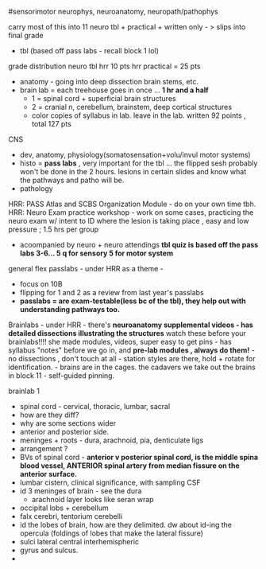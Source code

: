 #sensorimotor 
neurophys, neuroanatomy, neuropath/pathophys

carry most of this into 11
neuro tbl + practical + written only - > slips into final grade 
- tbl (based off pass labs - recall block 1 lol)

grade distribution 
neuro tbl hrr 10 pts
hrr practical = 25 pts 
- anatomy - going into deep dissection brain stems, etc. 
- brain lab = each treehouse goes in once ... **1 hr and a half** 
	- 1 = spinal cord + superficial brain structures
	- 2 = cranial n, cerebellum, brainstem, deep cortical structures
	- color copies of syllabus in lab. leave in the lab. 
written 92 points , 
total 127 pts 

CNS
- dev, anatomy, physiology(somatosensation+volu/invul motor systems)
- histo = **pass labs** , very important for the tbl ... the flipped sesh probably won't be done in the 2 hours. lesions in certain slides and know what the pathways and patho will be. 
- pathology 

HRR: PASS Atlas and SCBS Organization Module - do on your own time tbh. 
HRR: Neuro Exam practice workshop - work on some cases, practicing the neuro exam w/ intent to ID where the lesion is taking place , easy and low pressure ; 1.5 hrs per group 
- acoompanied by neuro + neuro attendings 
**tbl quiz is based off the pass labs 3-6... 5 q for sensory 5 for motor system**



general flex passlabs - under HRR as a theme - 
- focus on 10B 
- flipping for 1 and 2 as a review from last year's passlabs 
- **passlabs = are exam-testable(less bc of the tbl), they help out with understanding pathways too.**

Brainlabs - 
under HRR - there's **neuroanatomy supplemental videos - has detailed dissections illustrating the structures**
	watch these before your brainlabs!!!!
	she made modules, videos, super easy to get pins 
	- has syllabus "notes" before we go in, and **pre-lab modules , always do them!**
	- no dissections , don't touch at all - station styles are there, hold + rotate for identification. 
	- brains are in the cages. the cadavers we take out the brains in block 11 
	- self-guided pinning. 

brainlab 1
- spinal cord - cervical, thoracic, lumbar, sacral 
- how are they diff? 
- why are some sections wider
- anterior and posterior side. 
- meninges + roots - dura, arachnoid, pia, denticulate ligs
- arrangement ? 
- BVs of spinal cord - **anterior v posterior spinal cord, is the middle spina blood vessel, ANTERIOR spinal artery from median fissure on the anterior surface.**
- lumbar cistern, clinical significance, with sampling CSF
- id 3 meninges of brain - see the dura 
	- arachnoid layer looks like seran wrap 
- occipital lobs + cerebellum
- falx cerebri, tentorium cerebelli 
- id the lobes of brain, how are they delimited. dw about id-ing the opercula (foldings of lobes that make the lateral fissure)
- sulci lateral central interhemispheric
- gyrus and sulcus. 
- 
